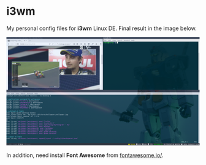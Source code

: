 # i3wm

My personal config files for **i3wm** Linux DE.
Final result in the image below.

![i3wm screenshot](i3wm-shot.png)

In addition, need install **Font Awesome** from [fontawesome.io/](http://fontawesome.io/).
